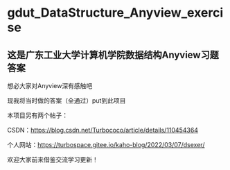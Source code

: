 # gdut_DataStructure_Anyview_exercise
## 这是广东工业大学计算机学院数据结构Anyview习题答案
想必大家对Anyview深有感触吧

现我将当时做的答案（全通过）put到此项目

本项目另有两个帖子：

CSDN：https://blog.csdn.net/Turbococo/article/details/110454364

个人网站：https://turbospace.gitee.io/kaho-blog/2022/03/07/dsexer/

欢迎大家前来借鉴交流学习更新！
